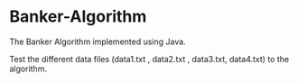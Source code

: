 # Banker-Algorithm
The Banker Algorithm implemented using Java. 

Test the different data files (data1.txt , data2.txt , data3.txt, data4.txt) to the algorithm. 
